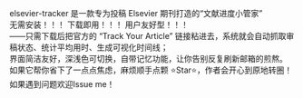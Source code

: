 
elsevier-tracker 是一款专为投稿 Elsevier 期刊打造的“文献进度小管家”  
无需安装！！！ 下载即用！！！ 用户友好型！！！  
——只需下载后把官方的 “Track Your Article” 链接粘进去，系统就会自动抓取审稿状态、统计平均用时、生成可视化时间线；  
界面简洁友好，深浅色可切换，自带记忆功能，让你告别反复刷新邮箱的煎熬。     
如果它帮你省下了一点点焦虑，麻烦顺手点颗 ⭐Star⭐，作者会开心到原地转圈！      
如果遇到问题欢迎Issue me！
